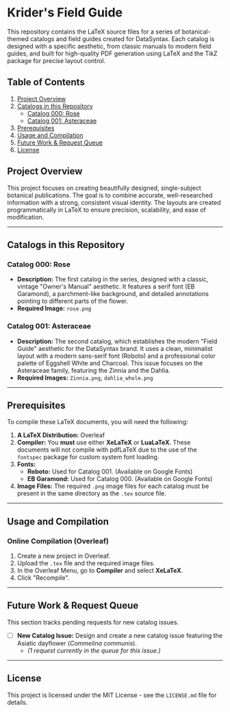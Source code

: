 # Krider's Field Guide

This repository contains the LaTeX source files for a series of botanical-themed catalogs and field guides created for DataSyntax. Each catalog is designed with a specific aesthetic, from classic manuals to modern field guides, and built for high-quality PDF generation using LaTeX and the TikZ package for precise layout control.

## Table of Contents
1.  [Project Overview](#project-overview)
2.  [Catalogs in this Repository](#catalogs-in-this-repository)
    - [Catalog 000: Rose ](#catalog-000-rose)
    - [Catalog 001: Asteraceae ](#catalog-001-asteraceae)
3.  [Prerequisites](#prerequisites)
4.  [Usage and Compilation](#usage-and-compilation)
5.  [Future Work & Request Queue](#future-work--request-queue)
6.  [License](#license)

## Project Overview

This project focuses on creating beautifully designed, single-subject botanical publications. The goal is to combine accurate, well-researched information with a strong, consistent visual identity. The layouts are created programmatically in LaTeX to ensure precision, scalability, and ease of modification.

---

## Catalogs in this Repository

### Catalog 000: Rose

-   **Description:** The first catalog in the series, designed with a classic, vintage "Owner's Manual" aesthetic. It features a serif font (EB Garamond), a parchment-like background, and detailed annotations pointing to different parts of the flower.
-   **Required Image:** `rose.png`

### Catalog 001: Asteraceae

-   **Description:** The second catalog, which establishes the modern "Field Guide" aesthetic for the DataSyntax brand. It uses a clean, minimalist layout with a modern sans-serif font (Roboto) and a professional color palette of Eggshell White and Charcoal. This issue focuses on the Asteraceae family, featuring the Zinnia and the Dahlia.
-   **Required Images:** `Zinnia.png`, `dahlia_whole.png`

---

## Prerequisites

To compile these LaTeX documents, you will need the following:

1.  **A LaTeX Distribution:** Overleaf
2.  **Compiler:** You **must** use either **XeLaTeX** or **LuaLaTeX**. These documents will not compile with pdfLaTeX due to the use of the `fontspec` package for custom system font loading.
3.  **Fonts:**
    -   **Roboto:** Used for Catalog 001. (Available on Google Fonts)
    -   **EB Garamond:** Used for Catalog 000. (Available on Google Fonts)
4.  **Image Files:** The required `.png` image files for each catalog must be present in the same directory as the `.tex` source file.

---

## Usage and Compilation

### Online Compilation (Overleaf)
1.  Create a new project in Overleaf.
2.  Upload the `.tex` file and the required image files.
3.  In the Overleaf Menu, go to **Compiler** and select **XeLaTeX**.
4.  Click "Recompile".

---

## Future Work & Request Queue

This section tracks pending requests for new catalog issues.

-   [ ] **New Catalog Issue:** Design and create a new catalog issue featuring the Asiatic dayflower (*Commelina communis*).
    -   *(1 request currently in the queue for this issue.)*

---

## License

This project is licensed under the MIT License - see the `LICENSE.md` file for details.
